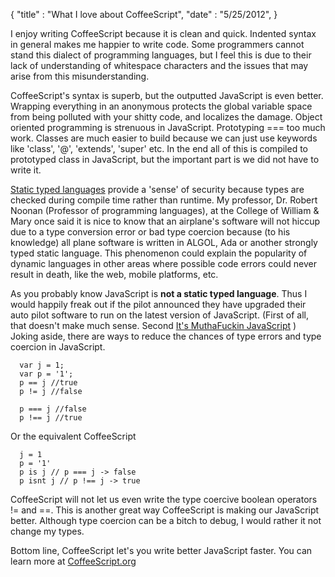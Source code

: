 {
	"title" : "What I love about CoffeeScript",
	"date" : "5/25/2012",
}

I enjoy writing CoffeeScript because it is clean and quick. Indented
syntax in general makes me happier to write code. Some programmers
cannot stand this dialect of programming languages, but I feel this is
due to their lack of understanding of whitespace characters and the
issues that may arise from this misunderstanding. 

CoffeeScript's syntax is superb, but the outputted JavaScript is even
better. Wrapping everything in an anonymous protects the global variable
space from being polluted with your shitty code, and localizes the
damage. Object oriented programming is strenuous in JavaScript.
Prototyping === too much work. Classes are much easier to build because we
can just use keywords like 'class', '@', 'extends', 'super' etc. In the
end all of this is compiled to prototyped class in JavaScript, but the
important part is we did not have to write it. 

[Static typed languages](http://en.wikipedia.org/wiki/Static_type#Static_typing) 
provide a 'sense' of security because types are checked during compile time 
rather than runtime. My professor, Dr. Robert Noonan (Professor of programming languages),
 at the College of William & Mary once said it is nice to know that an airplane's software will not
hiccup due to a type conversion error or bad type coercion because (to
his knowledge) all plane software is written in ALGOL, Ada or another
strongly typed static language. This phenomenon could explain the
popularity of dynamic languages in other areas where possible code
errors could never result in death, like the web, mobile platforms, etc. 

As you probably know JavaScript is **not a static typed language**. Thus
I would happily freak out if the pilot announced they have upgraded
their auto pilot software to run on the latest version of JavaScript. 
(First of all, that doesn't make much sense. Second [It's MuthaFuckin
JavaScript](http://distilleryimage3.instagram.com/023be5c0a69c11e1a39b1231381b7ba1_7.jpg)
)
Joking aside, there are ways to reduce the chances of type errors and
type coercion in JavaScript.

      var j = 1;
      var p = '1';
      p == j //true
      p != j //false
      
      p === j //false
      p !== j //true

Or the equivalent CoffeeScript

      j = 1
      p = '1'
      p is j // p === j -> false
      p isnt j // p !== j -> true

CoffeeScript will not let us even write the type coercive boolean
operators != and ==. This is another great way CoffeeScript is making
our JavaScript better. Although type coercion can be a bitch to debug,
I would rather it not change my types.

Bottom line, CoffeeScript let's you write better JavaScript faster. You
can learn more at [CoffeeScript.org](http://coffeescript.org/)
